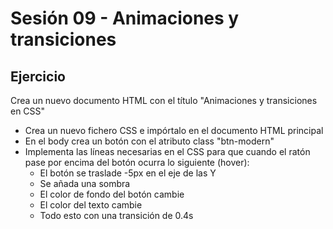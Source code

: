 # Sesión 09 - Animaciones y transiciones
## Ejercicio
Crea un nuevo documento HTML con el título "Animaciones y transiciones en CSS"
- Crea un nuevo fichero CSS e impórtalo en el documento HTML principal
- En el body crea un botón con el atributo class "btn-modern"
- Implementa las líneas necesarias en el CSS para que cuando el ratón pase por encima del botón ocurra lo siguiente (hover):
    - El botón se traslade -5px en el eje de las Y
    - Se añada una sombra
    - El color de fondo del botón cambie
    - El color del texto cambie
    - Todo esto con una transición de 0.4s